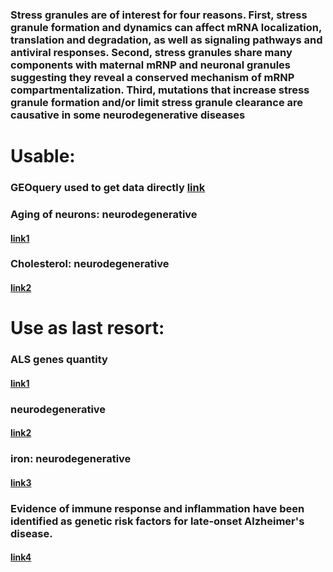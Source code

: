 ### Stress granules are of interest for four reasons. First, stress granule formation and dynamics can affect mRNA localization, translation and degradation, as well as signaling pathways and antiviral responses. Second, stress granules share many components with maternal mRNP and neuronal granules suggesting they reveal a conserved mechanism of mRNP compartmentalization. Third, mutations that increase stress granule formation and/or limit stress granule clearance are causative in some neurodegenerative diseases


# Usable:
### GEOquery used to get data directly [link](http://127.0.0.1:25471/library/GEOquery/doc/GEOquery.html) 
### Aging of neurons: neurodegenerative

#### [link1](https://www.ncbi.nlm.nih.gov/geo/query/acc.cgi?acc=GSE241430)

### Cholesterol: neurodegenerative

#### [link2](https://www.ncbi.nlm.nih.gov/geo/query/acc.cgi?acc=GSE240960)


# Use as last resort:

### ALS genes quantity

#### [link1](https://www.ncbi.nlm.nih.gov/geo/query/acc.cgi?acc=GSE23429)

### neurodegenerative

#### [link2](https://www.ncbi.nlm.nih.gov/geo/query/acc.cgi?acc=GSE239367)



### iron: neurodegenerative

#### [link3](https://www.ncbi.nlm.nih.gov/geo/query/acc.cgi?acc=GSE240204)

### Evidence of immune response and inflammation have been identified as genetic risk factors for late-onset Alzheimer's disease.
#### [link4](https://www.ncbi.nlm.nih.gov/geo/query/acc.cgi?acc=GSE143951)

